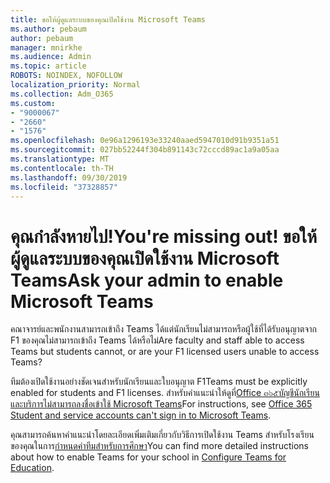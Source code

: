 ```yaml
---
title: ขอให้ผู้ดูแลระบบของคุณเปิดใช้งาน Microsoft Teams
ms.author: pebaum
author: pebaum
manager: mnirkhe
ms.audience: Admin
ms.topic: article
ROBOTS: NOINDEX, NOFOLLOW
localization_priority: Normal
ms.collection: Adm_O365
ms.custom:
- "9000067"
- "2660"
- "1576"
ms.openlocfilehash: 0e96a1296193e33240aaed5947010d91b9351a51
ms.sourcegitcommit: 027bb52244f304b891143c72cccd89ac1a9a05aa
ms.translationtype: MT
ms.contentlocale: th-TH
ms.lasthandoff: 09/30/2019
ms.locfileid: "37328857"
---
```

# <a name="youre-missing-out-ask-your-admin-to-enable-microsoft-teams"></a><span data-ttu-id="f0782-102">คุณกำลังหายไป!</span><span class="sxs-lookup"><span data-stu-id="f0782-102">You're missing out!</span></span> <span data-ttu-id="f0782-103">ขอให้ผู้ดูแลระบบของคุณเปิดใช้งาน Microsoft Teams</span><span class="sxs-lookup"><span data-stu-id="f0782-103">Ask your admin to enable Microsoft Teams</span></span>

<span data-ttu-id="f0782-104">คณาจารย์และพนักงานสามารถเข้าถึง Teams ได้แต่นักเรียนไม่สามารถหรือผู้ใช้ที่ได้รับอนุญาตจาก F1 ของคุณไม่สามารถเข้าถึง Teams ได้หรือไม่</span><span class="sxs-lookup"><span data-stu-id="f0782-104">Are faculty and staff able to access Teams but students cannot, or are your F1 licensed users unable to access Teams?</span></span>

<span data-ttu-id="f0782-105">ทีมต้องเปิดใช้งานอย่างชัดเจนสำหรับนักเรียนและใบอนุญาต F1</span><span class="sxs-lookup"><span data-stu-id="f0782-105">Teams must be explicitly enabled for students and F1 licenses.</span></span> <span data-ttu-id="f0782-106">สำหรับคำแนะนำให้ดูที่[Office ๓๖๕บัญชีนักเรียนและบริการไม่สามารถลงชื่อเข้าใช้ Microsoft Teams](https://docs.microsoft.com/microsoftteams/troubleshoot/teams-sign-in/office-365-accounts-cannot-sign-in)</span><span class="sxs-lookup"><span data-stu-id="f0782-106">For instructions, see [Office 365 Student and service accounts can't sign in to Microsoft Teams](https://docs.microsoft.com/microsoftteams/troubleshoot/teams-sign-in/office-365-accounts-cannot-sign-in).</span></span> 

<span data-ttu-id="f0782-107">คุณสามารถค้นหาคำแนะนำโดยละเอียดเพิ่มเติมเกี่ยวกับวิธีการเปิดใช้งาน Teams สำหรับโรงเรียนของคุณในการ[กำหนดค่าทีมสำหรับการศึกษา](https://docs.microsoft.com/microsoft-365/education/deploy/set-up-teams-for-education)</span><span class="sxs-lookup"><span data-stu-id="f0782-107">You can find more detailed instructions about how to enable Teams for your school in [Configure Teams for Education](https://docs.microsoft.com/microsoft-365/education/deploy/set-up-teams-for-education).</span></span> 